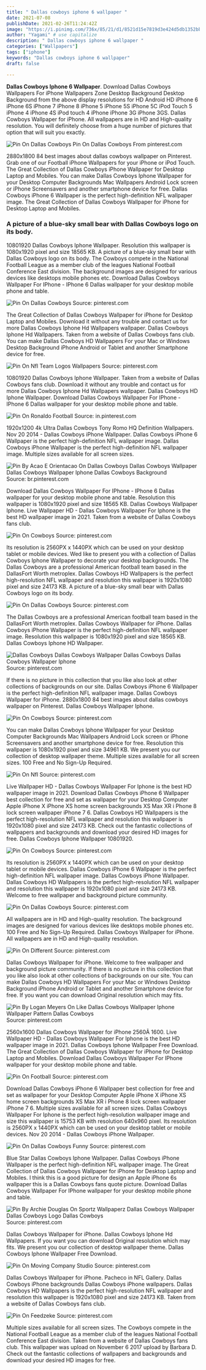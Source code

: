 ```yaml
---
title: " Dallas cowboys iphone 6 wallpaper "
date: 2021-07-08
publishDate: 2021-02-26T11:24:42Z
image: "https://i.pinimg.com/736x/85/21/d1/8521d15e7819d3e424d5db1352bb6ca0.jpg"
author: "Yagami" # use capitalize
description: " Dallas cowboys iphone 6 wallpaper "
categories: ["Wallpapers"]
tags: ["iphone"]
keywords: "Dallas cowboys iphone 6 wallpaper"
draft: false

---
```



**Dallas Cowboys Iphone 6 Wallpaper**. Download Dallas Cowboys Wallpapers For iPhone Wallpapers Zone Desktop Background Desktop Background from the above display resolutions for HD Android HD iPhone 6 iPhone 6S iPhone 7 iPhone 8 iPhone 5 iPhone 5S iPhone 5C iPod Touch 5 iPhone 4 iPhone 4S iPod touch 4 iPhone iPhone 3G iPhone 3GS. Dallas Cowboys Wallpaper for iPhone. All wallpapers are in HD and High-quality resolution. You will definitely choose from a huge number of pictures that option that will suit you exactly.

![Pin On Dallas Cowboys](https://i.pinimg.com/originals/5e/23/e5/5e23e5b2ebd9e890f1e54df91cc828cd.jpg "Pin On Dallas Cowboys")
Pin On Dallas Cowboys From pinterest.com


2880x1800 84 best images about dallas cowboys wallpaper on Pinterest. Grab one of our Football iPhone Wallpapers for your iPhone or iPod Touch. The Great Collection of Dallas Cowboys iPhone Wallpaper for Desktop Laptop and Mobiles. You can make Dallas Cowboys Iphone Wallpaper for your Desktop Computer Backgrounds Mac Wallpapers Android Lock screen or iPhone Screensavers and another smartphone device for free. Dallas Cowboys iPhone 6 Wallpaper is the perfect high-definition NFL wallpaper image. The Great Collection of Dallas Cowboys Wallpaper for iPhone for Desktop Laptop and Mobiles.

### A picture of a blue-sky small bear with Dallas Cowboys logo on its body.

10801920 Dallas Cowboys Iphone Wallpaper. Resolution this wallpaper is 1080x1920 pixel and size 18565 KB. A picture of a blue-sky small bear with Dallas Cowboys logo on its body. The Cowboys compete in the National Football League as a member club of the leagues National Football Conference East division. The background images are designed for various devices like desktops mobile phones etc. Download Dallas Cowboys Wallpaper For IPhone - IPhone 6 Dallas wallpaper for your desktop mobile phone and table.


![Pin On Dallas Cowboys](https://i.pinimg.com/originals/e8/4d/d7/e84dd71e8a6344aa2f11e908ab33987d.jpg "Pin On Dallas Cowboys")
Source: pinterest.com

The Great Collection of Dallas Cowboys Wallpaper for iPhone for Desktop Laptop and Mobiles. Download it without any trouble and contact us for more Dallas Cowboys Iphone Hd Wallpapers wallpaper. Dallas Cowboys Iphone Hd Wallpapers. Taken from a website of Dallas Cowboys fans club. You can make Dallas Cowboys HD Wallpapers For your Mac or Windows Desktop Background iPhone Android or Tablet and another Smartphone device for free.

![Pin On Nfl Team Logos Wallpapers](https://i.pinimg.com/originals/37/65/e9/3765e9355d85a65fd575e888e1cf6688.jpg "Pin On Nfl Team Logos Wallpapers")
Source: pinterest.com

10801920 Dallas Cowboys Iphone Wallpaper. Taken from a website of Dallas Cowboys fans club. Download it without any trouble and contact us for more Dallas Cowboys Iphone Hd Wallpapers wallpaper. Dallas Cowboys HD Iphone Wallpaper. Download Dallas Cowboys Wallpaper For IPhone - IPhone 6 Dallas wallpaper for your desktop mobile phone and table.

![Pin On Ronaldo Football](https://i.pinimg.com/564x/b0/55/7a/b0557a5db21cb65eb0c1d2619fea02d8.jpg "Pin On Ronaldo Football")
Source: in.pinterest.com

1920x1200 4k Ultra Dallas Cowboys Tony Romo HQ Definition Wallpapers. Nov 20 2014 - Dallas Cowboys iPhone Wallpaper. Dallas Cowboys iPhone 6 Wallpaper is the perfect high-definition NFL wallpaper image. Dallas Cowboys iPhone Wallpaper is the perfect high-definition NFL wallpaper image. Multiple sizes available for all screen sizes.

![Pin By Acao E Orientacao On Dallas Cowboys Dallas Cowboys Wallpaper Dallas Cowboys Wallpaper Iphone Dallas Cowboys Background](https://i.pinimg.com/originals/75/aa/7d/75aa7de10c8a509d5bfbea5b338a6174.jpg "Pin By Acao E Orientacao On Dallas Cowboys Dallas Cowboys Wallpaper Dallas Cowboys Wallpaper Iphone Dallas Cowboys Background")
Source: br.pinterest.com

Download Dallas Cowboys Wallpaper For IPhone - IPhone 6 Dallas wallpaper for your desktop mobile phone and table. Resolution this wallpaper is 1080x1920 pixel and size 18565 KB. Dallas Cowboys Wallpaper Iphone. Live Wallpaper HD - Dallas Cowboys Wallpaper For Iphone is the best HD wallpaper image in 2021. Taken from a website of Dallas Cowboys fans club.

![Pin On Cowboys](https://i.pinimg.com/originals/f8/1b/43/f81b432b46a0132440d43bf883c0bbc5.jpg "Pin On Cowboys")
Source: pinterest.com

Its resolution is 2560PX x 1440PX which can be used on your desktop tablet or mobile devices. Wed like to present you with a collection of Dallas Cowboys Iphone Wallpaper to decorate your desktop backgrounds. The Dallas Cowboys are a professional American football team based in the DallasFort Worth metroplex. Dallas Cowboys HD Wallpapers is the perfect high-resolution NFL wallpaper and resolution this wallpaper is 1920x1080 pixel and size 24173 KB. A picture of a blue-sky small bear with Dallas Cowboys logo on its body.

![Pin On Dallas Cowboys](https://i.pinimg.com/originals/ed/33/dd/ed33dd7aaaeb4c8c6264a6e0318c9fa2.png "Pin On Dallas Cowboys")
Source: pinterest.com

The Dallas Cowboys are a professional American football team based in the DallasFort Worth metroplex. Dallas Cowboys Wallpaper for iPhone. Dallas Cowboys iPhone Wallpaper is the perfect high-definition NFL wallpaper image. Resolution this wallpaper is 1080x1920 pixel and size 18565 KB. Dallas Cowboys Iphone HD Wallpaper.

![Dallas Cowboys Dallas Cowboys Wallpaper Dallas Cowboys Dallas Cowboys Wallpaper Iphone](https://i.pinimg.com/736x/80/3a/ee/803aeee5c620c57c7591d24282b3c57f--cowboys-memes-cowboys-football.jpg "Dallas Cowboys Dallas Cowboys Wallpaper Dallas Cowboys Dallas Cowboys Wallpaper Iphone")
Source: pinterest.com

If there is no picture in this collection that you like also look at other collections of backgrounds on our site. Dallas Cowboys iPhone 6 Wallpaper is the perfect high-definition NFL wallpaper image. Dallas Cowboys Wallpaper for iPhone. 2880x1800 84 best images about dallas cowboys wallpaper on Pinterest. Dallas Cowboys Wallpaper Iphone.

![Pin On Cowboys](https://i.pinimg.com/originals/d4/32/fb/d432fb7b3788c7a0e3411dba47027232.jpg "Pin On Cowboys")
Source: pinterest.com

You can make Dallas Cowboys Iphone Wallpaper for your Desktop Computer Backgrounds Mac Wallpapers Android Lock screen or iPhone Screensavers and another smartphone device for free. Resolution this wallpaper is 1080x1920 pixel and size 34961 KB. We present you our collection of desktop wallpaper theme. Multiple sizes available for all screen sizes. 100 Free and No Sign-Up Required.

![Pin On Nfl](https://i.pinimg.com/originals/f8/e1/cf/f8e1cf0ea7a3d772d904a36e03e8585b.jpg "Pin On Nfl")
Source: pinterest.com

Live Wallpaper HD - Dallas Cowboys Wallpaper For Iphone is the best HD wallpaper image in 2021. Download Dallas Cowboys iPhone 6 Wallpaper best collection for free and set as wallpaper for your Desktop Computer Apple iPhone X iPhone XS home screen backgrounds XS Max XR i Phone 8 lock screen wallpaper iPhone 7 6. Dallas Cowboys HD Wallpapers is the perfect high-resolution NFL wallpaper and resolution this wallpaper is 1920x1080 pixel and size 24173 KB. Check out the fantastic collections of wallpapers and backgrounds and download your desired HD images for free. Dallas Cowboys Iphone Wallpaper 10801920.

![Pin On Cowboys](https://i.pinimg.com/originals/3a/8b/79/3a8b79b683abf5974536d2358a2ca780.png "Pin On Cowboys")
Source: pinterest.com

Its resolution is 2560PX x 1440PX which can be used on your desktop tablet or mobile devices. Dallas Cowboys iPhone 6 Wallpaper is the perfect high-definition NFL wallpaper image. Dallas Cowboys iPhone Wallpaper. Dallas Cowboys HD Wallpapers is the perfect high-resolution NFL wallpaper and resolution this wallpaper is 1920x1080 pixel and size 24173 KB. Welcome to free wallpaper and background picture community.

![Pin On Dallas Cowboys](https://i.pinimg.com/originals/5e/23/e5/5e23e5b2ebd9e890f1e54df91cc828cd.jpg "Pin On Dallas Cowboys")
Source: pinterest.com

All wallpapers are in HD and High-quality resolution. The background images are designed for various devices like desktops mobile phones etc. 100 Free and No Sign-Up Required. Dallas Cowboys Wallpaper for iPhone. All wallpapers are in HD and High-quality resolution.

![Pin On Different](https://i.pinimg.com/564x/77/f6/54/77f6545f9d15e9f83b217983343cae89.jpg "Pin On Different")
Source: pinterest.com

Dallas Cowboys Wallpaper for iPhone. Welcome to free wallpaper and background picture community. If there is no picture in this collection that you like also look at other collections of backgrounds on our site. You can make Dallas Cowboys HD Wallpapers For your Mac or Windows Desktop Background iPhone Android or Tablet and another Smartphone device for free. If you want you can download Original resolution which may fits.

![Pin By Logan Meyers On Like Dallas Cowboys Wallpaper Iphone Wallpaper Pattern Dallas Cowboys](https://i.pinimg.com/originals/51/e2/69/51e269626c2bc60e9169b74365c07a5f.jpg "Pin By Logan Meyers On Like Dallas Cowboys Wallpaper Iphone Wallpaper Pattern Dallas Cowboys")
Source: pinterest.com

2560x1600 Dallas Cowboys Wallpaper for iPhone 2560Ã 1600. Live Wallpaper HD - Dallas Cowboys Wallpaper For Iphone is the best HD wallpaper image in 2021. Dallas Cowboys Iphone Wallpaper Free Download. The Great Collection of Dallas Cowboys Wallpaper for iPhone for Desktop Laptop and Mobiles. Download Dallas Cowboys Wallpaper For IPhone wallpaper for your desktop mobile phone and table.

![Pin On Football](https://i.pinimg.com/originals/ca/ef/9e/caef9e5091fa6a8f83a109f8fa5c4b43.jpg "Pin On Football")
Source: pinterest.com

Download Dallas Cowboys iPhone 6 Wallpaper best collection for free and set as wallpaper for your Desktop Computer Apple iPhone X iPhone XS home screen backgrounds XS Max XR i Phone 8 lock screen wallpaper iPhone 7 6. Multiple sizes available for all screen sizes. Dallas Cowboys Wallpaper For Iphone is the perfect high-resolution wallpaper image and size this wallpaper is 15753 KB with resolution 640x960 pixel. Its resolution is 2560PX x 1440PX which can be used on your desktop tablet or mobile devices. Nov 20 2014 - Dallas Cowboys iPhone Wallpaper.

![Pin On Dallas Cowboys Funny](https://i.pinimg.com/originals/05/79/85/0579855806a81c5167438f6aff8875f6.jpg "Pin On Dallas Cowboys Funny")
Source: pinterest.com

Blue Star Dallas Cowboys Iphone Wallpaper. Dallas Cowboys iPhone Wallpaper is the perfect high-definition NFL wallpaper image. The Great Collection of Dallas Cowboys Wallpaper for iPhone for Desktop Laptop and Mobiles. I think this is a good picture for design an Apple iPhone 6s wallpaper this is a Dallas Cowboys fans quote picture. Download Dallas Cowboys Wallpaper For IPhone wallpaper for your desktop mobile phone and table.

![Pin By Archie Douglas On Sportz Wallpaperz Dallas Cowboys Wallpaper Dallas Cowboys Logo Dallas Cowboys](https://i.pinimg.com/originals/fc/1d/d8/fc1dd82e7d7bdc18c7100281652295f0.jpg "Pin By Archie Douglas On Sportz Wallpaperz Dallas Cowboys Wallpaper Dallas Cowboys Logo Dallas Cowboys")
Source: pinterest.com

Dallas Cowboys Wallpaper for iPhone. Dallas Cowboys Iphone Hd Wallpapers. If you want you can download Original resolution which may fits. We present you our collection of desktop wallpaper theme. Dallas Cowboys Iphone Wallpaper Free Download.

![Pin On Moving Company Studio](https://i.pinimg.com/originals/79/90/eb/7990eb1f63da714b69bc59eb3af48447.jpg "Pin On Moving Company Studio")
Source: pinterest.com

Dallas Cowboys Wallpaper for iPhone. Pacheco in NFL Gallery. Dallas Cowboys iPhone backgrounds Dallas Cowboys iPhone wallpapers. Dallas Cowboys HD Wallpapers is the perfect high-resolution NFL wallpaper and resolution this wallpaper is 1920x1080 pixel and size 24173 KB. Taken from a website of Dallas Cowboys fans club.

![Pin On Feedzeke](https://i.pinimg.com/736x/85/21/d1/8521d15e7819d3e424d5db1352bb6ca0.jpg "Pin On Feedzeke")
Source: pinterest.com

Multiple sizes available for all screen sizes. The Cowboys compete in the National Football League as a member club of the leagues National Football Conference East division. Taken from a website of Dallas Cowboys fans club. This wallpaper was upload on November 6 2017 upload by Barbara D. Check out the fantastic collections of wallpapers and backgrounds and download your desired HD images for free.


